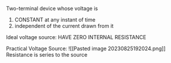 Two-terminal device whose voltage is
1. CONSTANT at any instant of time
2. independent of the current drawn from it

Ideal voltage source: HAVE ZERO INTERNAL RESISTANCE

Practical Voltage Source:
![[Pasted image 20230825192024.png]]
Resistance is series to the source

